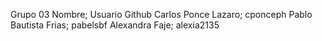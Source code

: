 Grupo 03
Nombre; Usuario Github
Carlos Ponce Lazaro; cponceph
Pablo Bautista Frias; pabelsbf
Alexandra Faje; alexia2135